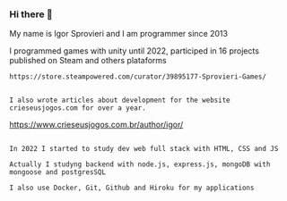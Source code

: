 ### Hi there 👋

My name is Igor Sprovieri and I am programmer since 2013

I programmed games with unity until 2022, participed in 16 projects published on Steam and others plataforms
```
https://store.steampowered.com/curator/39895177-Sprovieri-Games/


I also wrote articles about development for the website crieseusjogos.com for over a year.

```
https://www.crieseusjogos.com.br/author/igor/
```

In 2022 I started to study dev web full stack with HTML, CSS and JS

Actually I studyng backend with node.js, express.js, mongoDB with mongoose and postgresSQL

I also use Docker, Git, Github and Hiroku for my applications
